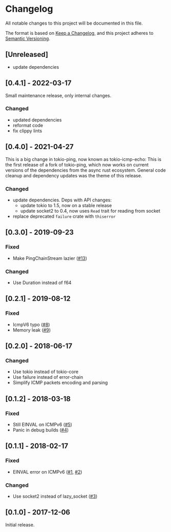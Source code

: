 # Changelog
All notable changes to this project will be documented in this file.

The format is based on [Keep a Changelog](https://keepachangelog.com/en/1.0.0/),
and this project adheres to [Semantic Versioning](https://semver.org/spec/v2.0.0.html).

## [Unreleased]
- update dependencies

## [0.4.1] - 2022-03-17
Small maintenance release, only internal changes.

### Changed
- updated dependencies
- reformat code
- fix clippy lints

## [0.4.0] - 2021-04-27
This is a big change in tokio-ping, now known as tokio-icmp-echo: This is the first release of a fork of tokio-ping, which now works on current versions of the dependencies from the async rust ecosystem. General code cleanup and dependency updates was the theme of this release.

### Changed
- update dependencies. Deps with API changes:
  - update tokio to 1.5, now on a stable release
  - update socket2 to 0.4, now uses `Read` trait for reading from socket
- replace deprecated `failure` crate with `thiserror`

## [0.3.0] - 2019-09-23
### Fixed
- Make PingChainStream lazier ([#13](https://github.com/knsd/tokio-ping/pull/13))

### Changed
- Use Duration instead of f64

## [0.2.1] - 2019-08-12
### Fixed
- IcmpV6 typo ([#8](https://github.com/knsd/tokio-ping/pull/8))
- Memory leak ([#9](https://github.com/knsd/tokio-ping/pull/9))

## [0.2.0] - 2018-06-17
### Changed
- Use tokio instead of tokio-core
- Use failure instead of error-chain
- Simplify ICMP packets encoding and parsing

## [0.1.2] - 2018-03-18
### Fixed
- Still EINVAL on ICMPv6 ([#5](https://github.com/knsd/tokio-ping/pull/5))
- Panic in debug builds ([#4](https://github.com/knsd/tokio-ping/issues/4))

## [0.1.1] - 2018-02-17
### Fixed
- EINVAL error on ICMPv6 ([#1](https://github.com/knsd/tokio-ping/issues/1), [#2](https://github.com/knsd/tokio-ping/pull/2))

### Changed
- Use socket2 instead of lazy\_socket ([#3](https://github.com/knsd/tokio-ping/pull/3))

## [0.1.0] - 2017-12-06
Initial release.
